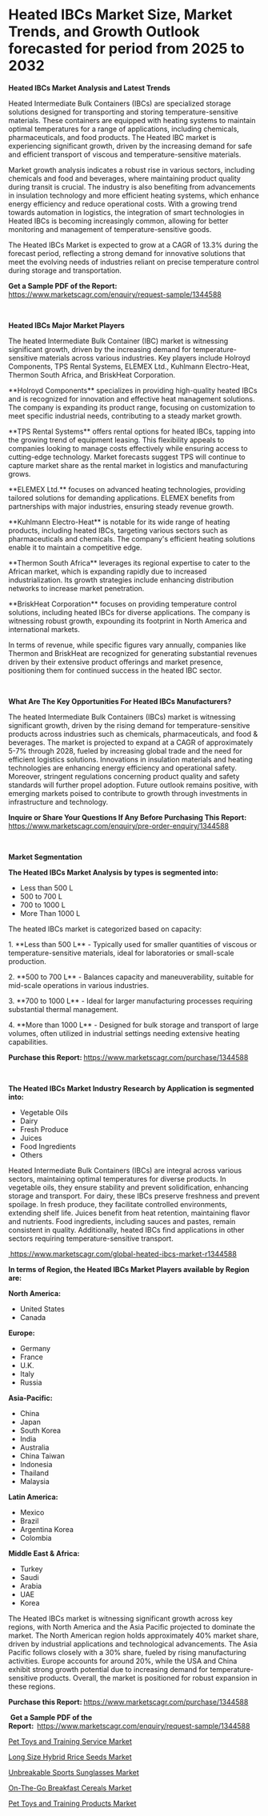 <p><h1>Heated IBCs Market Size, Market Trends, and Growth Outlook forecasted for period from 2025 to 2032</h1></p><p><strong>Heated IBCs Market Analysis and Latest Trends</strong></p>
<p><p>Heated Intermediate Bulk Containers (IBCs) are specialized storage solutions designed for transporting and storing temperature-sensitive materials. These containers are equipped with heating systems to maintain optimal temperatures for a range of applications, including chemicals, pharmaceuticals, and food products. The Heated IBC market is experiencing significant growth, driven by the increasing demand for safe and efficient transport of viscous and temperature-sensitive materials.</p><p>Market growth analysis indicates a robust rise in various sectors, including chemicals and food and beverages, where maintaining product quality during transit is crucial. The industry is also benefiting from advancements in insulation technology and more efficient heating systems, which enhance energy efficiency and reduce operational costs. With a growing trend towards automation in logistics, the integration of smart technologies in Heated IBCs is becoming increasingly common, allowing for better monitoring and management of temperature-sensitive goods.</p><p>The Heated IBCs Market is expected to grow at a CAGR of 13.3% during the forecast period, reflecting a strong demand for innovative solutions that meet the evolving needs of industries reliant on precise temperature control during storage and transportation.</p></p>
<p><strong>Get a Sample PDF of the Report:&nbsp;</strong> <a href="https://www.marketscagr.com/enquiry/request-sample/1344588?utm_campaign=1868&utm_medium=2&utm_source=Github&utm_content=ia&utm_term=24032025&utm_id=heated-ibcs">https://www.marketscagr.com/enquiry/request-sample/1344588</a></p>
<p>&nbsp;</p>
<p><strong>Heated IBCs Major Market Players</strong></p>
<p><p>The heated Intermediate Bulk Container (IBC) market is witnessing significant growth, driven by the increasing demand for temperature-sensitive materials across various industries. Key players include Holroyd Components, TPS Rental Systems, ELEMEX Ltd., Kuhlmann Electro-Heat, Thermon South Africa, and BriskHeat Corporation.</p><p>**Holroyd Components** specializes in providing high-quality heated IBCs and is recognized for innovation and effective heat management solutions. The company is expanding its product range, focusing on customization to meet specific industrial needs, contributing to a steady market growth.</p><p>**TPS Rental Systems** offers rental options for heated IBCs, tapping into the growing trend of equipment leasing. This flexibility appeals to companies looking to manage costs effectively while ensuring access to cutting-edge technology. Market forecasts suggest TPS will continue to capture market share as the rental market in logistics and manufacturing grows.</p><p>**ELEMEX Ltd.** focuses on advanced heating technologies, providing tailored solutions for demanding applications. ELEMEX benefits from partnerships with major industries, ensuring steady revenue growth. </p><p>**Kuhlmann Electro-Heat** is notable for its wide range of heating products, including heated IBCs, targeting various sectors such as pharmaceuticals and chemicals. The company's efficient heating solutions enable it to maintain a competitive edge.</p><p>**Thermon South Africa** leverages its regional expertise to cater to the African market, which is expanding rapidly due to increased industrialization. Its growth strategies include enhancing distribution networks to increase market penetration.</p><p>**BriskHeat Corporation** focuses on providing temperature control solutions, including heated IBCs for diverse applications. The company is witnessing robust growth, expounding its footprint in North America and international markets.</p><p>In terms of revenue, while specific figures vary annually, companies like Thermon and BriskHeat are recognized for generating substantial revenues driven by their extensive product offerings and market presence, positioning them for continued success in the heated IBC sector.</p></p>
<p>&nbsp;</p>
<p><strong>What Are The Key Opportunities For Heated IBCs Manufacturers?</strong></p>
<p><p>The heated Intermediate Bulk Containers (IBCs) market is witnessing significant growth, driven by the rising demand for temperature-sensitive products across industries such as chemicals, pharmaceuticals, and food & beverages. The market is projected to expand at a CAGR of approximately 5-7% through 2028, fueled by increasing global trade and the need for efficient logistics solutions. Innovations in insulation materials and heating technologies are enhancing energy efficiency and operational safety. Moreover, stringent regulations concerning product quality and safety standards will further propel adoption. Future outlook remains positive, with emerging markets poised to contribute to growth through investments in infrastructure and technology.</p></p>
<p><strong>Inquire or Share Your Questions If Any Before Purchasing This Report:</strong> <a href="https://www.marketscagr.com/enquiry/pre-order-enquiry/1344588?utm_campaign=1868&utm_medium=2&utm_source=Github&utm_content=ia&utm_term=24032025&utm_id=heated-ibcs">https://www.marketscagr.com/enquiry/pre-order-enquiry/1344588</a></p>
<p>&nbsp;</p>
<p><strong>Market Segmentation</strong></p>
<p><strong>The Heated IBCs Market Analysis by types is segmented into:</strong></p>
<p><ul><li>Less than 500 L</li><li>500 to 700 L</li><li>700 to 1000 L</li><li>More Than 1000 L</li></ul></p>
<p><p>The heated IBCs market is categorized based on capacity: </p><p>1. **Less than 500 L** - Typically used for smaller quantities of viscous or temperature-sensitive materials, ideal for laboratories or small-scale production.</p><p>2. **500 to 700 L** - Balances capacity and maneuverability, suitable for mid-scale operations in various industries.</p><p>3. **700 to 1000 L** - Ideal for larger manufacturing processes requiring substantial thermal management.</p><p>4. **More than 1000 L** - Designed for bulk storage and transport of large volumes, often utilized in industrial settings needing extensive heating capabilities.</p></p>
<p><strong>Purchase this Report:&nbsp;</strong><a href="https://www.marketscagr.com/purchase/1344588?utm_campaign=1868&utm_medium=2&utm_source=Github&utm_content=ia&utm_term=24032025&utm_id=heated-ibcs">https://www.marketscagr.com/purchase/1344588</a></p>
<p>&nbsp;</p>
<p><strong>The Heated IBCs Market Industry Research by Application is segmented into:</strong></p>
<p><ul><li>Vegetable Oils</li><li>Dairy</li><li>Fresh Produce</li><li>Juices</li><li>Food Ingredients</li><li>Others</li></ul></p>
<p><p>Heated Intermediate Bulk Containers (IBCs) are integral across various sectors, maintaining optimal temperatures for diverse products. In vegetable oils, they ensure stability and prevent solidification, enhancing storage and transport. For dairy, these IBCs preserve freshness and prevent spoilage. In fresh produce, they facilitate controlled environments, extending shelf life. Juices benefit from heat retention, maintaining flavor and nutrients. Food ingredients, including sauces and pastes, remain consistent in quality. Additionally, heated IBCs find applications in other sectors requiring temperature-sensitive transport.</p></p>
<p><a href="https://www.marketscagr.com/global-heated-ibcs-market-r1344588?utm_campaign=1868&utm_medium=2&utm_source=Github&utm_content=ia&utm_term=24032025&utm_id=heated-ibcs">&nbsp;https://www.marketscagr.com/global-heated-ibcs-market-r1344588</a></p>
<p><strong>In terms of Region, the Heated IBCs Market Players available by Region are:</strong></p>
<p>
    <p> <strong> North America: </strong>
        <ul>
            <li>United States</li>
            <li>Canada</li>
        </ul>
        </p> 
    <p> <strong> Europe: </strong>
        <ul>
            <li>Germany</li>
            <li>France</li>
            <li>U.K.</li>
            <li>Italy</li>
            <li>Russia</li>
        </ul>
        </p> 
    <p> <strong> Asia-Pacific: </strong>
        <ul>
            <li>China</li>
            <li>Japan</li>
            <li>South Korea</li>
            <li>India</li>
            <li>Australia</li>
            <li>China Taiwan</li>
            <li>Indonesia</li>
            <li>Thailand</li>
            <li>Malaysia</li>
        </ul>
        </p> 
    <p> <strong> Latin America: </strong>
        <ul>
            <li>Mexico</li>
            <li>Brazil</li>
            <li>Argentina Korea</li>
            <li>Colombia</li>
        </ul>
        </p> 
    <p> <strong> Middle East & Africa: </strong>
        <ul>
            <li>Turkey</li>
            <li>Saudi</li>
            <li>Arabia</li>
            <li>UAE</li>
            <li>Korea</li>
        </ul>
    </p>
    </p>
<p><p>The Heated IBCs market is witnessing significant growth across key regions, with North America and the Asia Pacific projected to dominate the market. The North American region holds approximately 40% market share, driven by industrial applications and technological advancements. The Asia Pacific follows closely with a 30% share, fueled by rising manufacturing activities. Europe accounts for around 20%, while the USA and China exhibit strong growth potential due to increasing demand for temperature-sensitive products. Overall, the market is positioned for robust expansion in these regions.</p></p>
<p><strong>Purchase this Report: </strong><a href="https://www.marketscagr.com/purchase/1344588?utm_campaign=1868&utm_medium=2&utm_source=Github&utm_content=ia&utm_term=24032025&utm_id=heated-ibcs">https://www.marketscagr.com/purchase/1344588</a></p>
<p>&nbsp;<strong>Get a Sample PDF of the Report:&nbsp;&nbsp;</strong><a href="https://www.marketscagr.com/enquiry/request-sample/1344588?utm_campaign=1868&utm_medium=2&utm_source=Github&utm_content=ia&utm_term=24032025&utm_id=heated-ibcs">https://www.marketscagr.com/enquiry/request-sample/1344588</a></p>
<p><strong></strong></p>
<p><p><a href="https://github.com/dagnewopus/Market-Research-Report-List-1/blob/main/pet-toys-and-training-service-market.md?utm_campaign=1868&utm_medium=2&utm_source=Github&utm_content=ia&utm_term=24032025&utm_id=heated-ibcs">Pet Toys and Training Service Market</a></p><p><a href="https://github.com/naanaafranxu/Market-Research-Report-List-1/blob/main/long-size-hybrid-rrice-seeds-market.md?utm_campaign=1868&utm_medium=2&utm_source=Github&utm_content=ia&utm_term=24032025&utm_id=heated-ibcs">Long Size Hybrid Rrice Seeds Market</a></p><p><a href="https://github.com/papnider/Market-Research-Report-List-1/blob/main/unbreakable-sports-sunglasses-market.md?utm_campaign=1868&utm_medium=2&utm_source=Github&utm_content=ia&utm_term=24032025&utm_id=heated-ibcs">Unbreakable Sports Sunglasses Market</a></p><p><a href="https://github.com/nyanikumchu/Market-Research-Report-List-1/blob/main/on-the-go-breakfast-cereals-market.md?utm_campaign=1868&utm_medium=2&utm_source=Github&utm_content=ia&utm_term=24032025&utm_id=heated-ibcs">On-The-Go Breakfast Cereals Market</a></p><p><a href="https://github.com/suebabuhai/Market-Research-Report-List-1/blob/main/pet-toys-and-training-products-market.md?utm_campaign=1868&utm_medium=2&utm_source=Github&utm_content=ia&utm_term=24032025&utm_id=heated-ibcs">Pet Toys and Training Products Market</a></p></p>